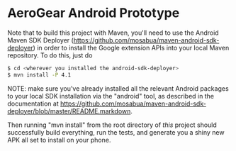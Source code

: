 AeroGear Android Prototype
==========================

Note that to build this project with Maven, you'll need to use the Android Maven SDK Deployer
(https://github.com/mosabua/maven-android-sdk-deployer) in order to install the Google extension
APIs into your local Maven repository.  To do this, just do

```bash
$ cd <wherever you installed the android-sdk-deployer>
$ mvn install -P 4.1
```

NOTE: make sure you've already installed all the relevant Android packages to your local
SDK installation via the "android" tool, as described in the documentation at https://github.com/mosabua/maven-android-sdk-deployer/blob/master/README.markdown.

Then running "mvn install" from the root directory of *this* project should successfully build everything, run the
tests, and generate you a shiny new APK all set to install on your phone.
